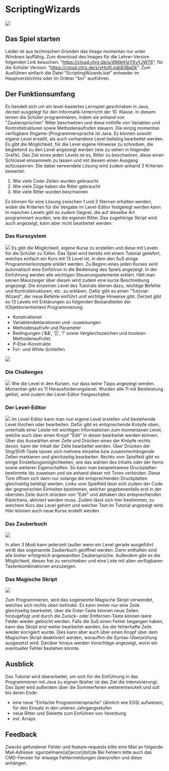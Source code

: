 # ScriptingWizards
![](PresentationImages/StartScreen.png)
## Das Spiel starten

Leider ist aus technischen Gründen das Image momentan nur unter Windows lauffähig. Zum download des Images für die Lehrer-Version folgenden Link besuchen: "https://cloud.chrz.de/s/496ktHzYXyYJWT6", für die Schüler Version: "https://cloud.chrz.de/s/yHyjfLxgb83BaDk".  Zum Ausführen einfach die Datei "ScriptingWizards.bat" entweder im Hauptverzeichnis
oder im Ordner "bin" ausführen.

## Der Funktionsumfang
Es handelt sich um ein level-basiertes Lernspiel geschrieben in Java, derzeit ausgelegt für den Informatik-Unterricht der 10. Klasse. In diesem lernen die Schüler programmieren, indem sie anhand von "Zaubersprüchen" Ritter beschwören und diese mithilfe von Variablen und Kontrollstrukturen sowie Methodenaufrufen steuern. Die einzig momentan verfügbare (Ingame-)Programmiersprache ist Java. Es können sowohl eigene Level erstellt, als auch vorhandene Level beliebig bearbeitet werden. Es gibt die Möglichkeit, für die Level eigene Hinweise zu schreiben, die begleitend zu den Level angezeigt werden (wie zu sehen in folgender Grafik).
Das Ziel eines jeden Levels ist es, Ritter zu beschwören, diese einen Schlüssel einsammeln zu lassen und mit diesem einen Ausgang aufzusperren. Die dabei verwendete Lösung wird zudem anhand 3 Kriterien bewertet:
1. Wie viele Code-Zeilen wurden gebraucht
2. Wie viele Züge haben die Ritter gebraucht
3. Wie viele Ritter wurden beschworen

Es können für eine Lösung zwischen 1 und 3 Sternen erhalten werden, wobei die Kriterien für die Vergabe im Level-Editor festgelegt werden kann.
In manchen Leveln gibt es zudem Gegner, die auf dieselbe Art programmiert wurden, wie die eigenen Ritter. Das zugehörige Skript wird auch angezeigt, kann aber nicht bearbeitet werden.
### Das Kurssystem
![](PresentationImages/Courses.png)
Es gibt die Möglichkeit, eigene Kurse zu erstellen und diese mit Leveln für die Schüler zu füllen.
Das Spiel wird bereits mit einem Tutorial geliefert, welches einfach ein Kurs mit 13 Level ist, in dem den SuS einige Programmierkonzepte erklärt werden. Zu Beginn eines jeden Kurses wird automatisch eine Einführun in die Bedienung des Spiels angezeigt. In der Einführung werden alle wichtigen Steuerungselemente erklärt. Hält man seinen Mauszeiger über diesen wird zudem eine kurze Beschreibung angezeigt. Die einzelnen Level des Tutorials dienen dazu, wichtige Befehle und Kontrollstrukturen, etc. zu erklären. Dafür gibt es einen "Tutorial-Wizard", der neue Befehle einführt und wichtige Hinweise gibt.
Derzeit gibt es 13 Levels mit Erklärungen zu folgenden Bestandteilen der (Objektorientierten) Programmierung:
- Konstruktoren
- Variablendeklarationen und -zuweisungen
- Methodenaufrufe und Parameter
- Bedingungen ('&&', '\|\|', '!' sowie Vergleichszeichen und boolean-Methodenaufrufe)
- If-Else-Konstrukte
- For- und While-Schleifen

![](PresentationImages/Tutorial_Level_Opposition.png)
### Die Challenges
![](PresentationImages/Challenges.png)
Wie die Level in den Kursen, nur dass keine Tipps angezeigt werden. Momentan gibt es 11 Herausforderungslevel. Wurden alle 11 mit Bestleistung gelöst, wird zudem der Level-Editor freigeschaltet.
### Der Level-Editor
![](PresentationImages/LevelEditor_new.png)
Im Level-Editor kann man nun eigene Level erstellen und bestehende Level löschen oder bearbeiten. Dafür gibt es entsprechende Knöpfe oben, unterhalb einer Leiste mit wichtigen Informationen zum momentanen Level, welche auch über einen Knopf "Edit" in dieser bearbeitet werden können. Über das Auswählen einer Zelle und Drücken eines der Knöpfe rechts davon, kann der Inhalt der Zelle bearbeitet werden. Über Drücken der Strg/Shift-Taste lassen sich mehrere einzelne bzw zusammenhängende Zellen markieren und gleichzeitig bearbeiten. Rechts vom Spielfeld gibt es einige Einstellungsmöglichkeiten, wie das wählen des Inhalts oder der Items sowie weiteren Eigenschaften. So kann man beispielsweise Druckplatten bestimmte Ids zuweisen und sie anhand dieser mit Toren verbinden. Diese Tore öffnen sich dann nur solange die entsprechenden Druckplatten gleichzeitig betätigt werden. Links vom Spielfeld lässt sich zudem der Code der gegnerischen Einheiten bestimmen, welcher gegebenenfalls erst in der obersten Zeile durch drücken von "Edit" und abhaken des entsprechenden Kästchens, aktiviert werden muss. Zudem lässt sich hier bestimmen, zu welchem Kurs das Level gehört und welcher Text im Tutorial angezeigt wird. Hier können auch neue Kurse erstellt werden.
### Das Zauberbuch
![](PresentationImages/SpellBook.png)

In allen 3 Modi kann jederzeit (außer wenn ein Level gerade ausgeführt wird) das sogenannte Zauberbuch geöffnet werden. Darin enthalten sind alle bisher erfolgreich angewandten Zaubersprüche. Außerdem gibt es die Möglichkeit, dieses frei zu verschieben und eine Liste mit allen verfügbaren Tastenkombinationen anzuzeigen.
### Das Magische Skript

![](PresentationImages/CodeArea.png)

Zum Programmieren, wird das sogenannte Magische Skript verwendet, welches sich rechts oben befindet. Es kann immer nur eine Zeile gleichzeitig bearbeitet, über die Enter-Taste können neue Zeilen hinzugefügt und durch die Zurück- oder Entfernen-Taste können leere Felder wieder gelöscht werden. Falls die SuS einen Fehler begangen haben, kann das Skript erst weiter bearbeitet werden, bis die fehlerhafte Zeile wieder korrigiert wurde. Dies kann aber auch über einen Knopf über dem Magischen Skript deaktiviert werden, woraufhin die Syntax-Überprüfung ausgesetzt wird. Darüber hinaus werden Vorschläge angezeigt, worin ein eventueller Fehler bestehen könnte.
## Ausblick
Das Tutorial wird überarbeitet, um sich für die Einführung in das Programmieren mit Java zu eignen (bisher ist das Ziel die Intensivierung). Das Spiel wird außerdem über die Sommerferien weiterentwickelt und soll bis deren Ende:
- eine neue "Einfache Programmiersprache" (ähnlich wie EOS) aufweisen, für den Einsatz in den unteren Jahrgangsstufen
- neue Ritter und Skelette zum Einführen von Vererbung
- evt. Arrays

## Feedback
Zwecks gefundener Fehler und feature-requests bitte eine Mail an folgende Mail-Adresse: sgunzelmann[at]arcor[dot]de
Bei Fehlern bitte auch das CMD-Fenster für etwaige Fehlermeldungen überprüfen und diese anhängen.
